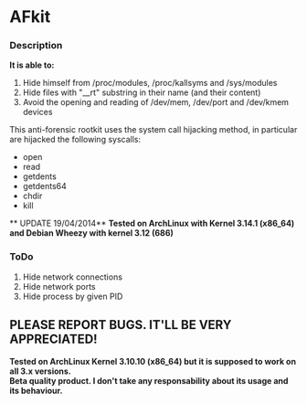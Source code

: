 # AFkit

### Description

**It is able to:**
  1.  Hide himself from /proc/modules, /proc/kallsyms and /sys/modules
  2.  Hide files with "__rt" substring in their name (and their content)
  3.  Avoid the opening and reading of /dev/mem, /dev/port and /dev/kmem devices

This anti-forensic rootkit uses the system call hijacking method, in particular are hijacked the following syscalls:
  * open
  * read
  * getdents
  * getdents64
  * chdir
  * kill

** UPDATE 19/04/2014**
**Tested on ArchLinux with Kernel 3.14.1 (x86_64) and Debian Wheezy with kernel 3.12 (686)**  

### ToDo

  1. Hide network connections
  2. Hide network ports
  3. Hide process by given PID

## PLEASE REPORT BUGS. IT'LL BE VERY APPRECIATED!

**Tested on ArchLinux Kernel 3.10.10 (x86_64) but it is supposed to work on all 3.x versions.**  
**Beta quality product. I don't take any responsability about its usage and its behaviour.**
